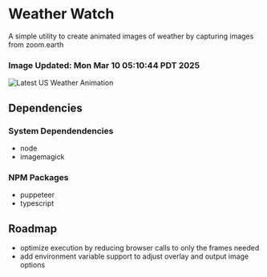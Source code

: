 # Weather Watch

A simple utility to create animated images of weather by capturing images from zoom.earth

### Image Updated: Mon Mar 10 05:10:44 PDT 2025

![Latest US Weather Animation](animations/2025-03-10.webp)

## Dependencies
### System Dependendencies
* node
* imagemagick
### NPM Packages
* puppeteer
* typescript

## Roadmap
* optimize execution by reducing browser calls to only the frames needed
* add environment variable support to adjust overlay and output image options
